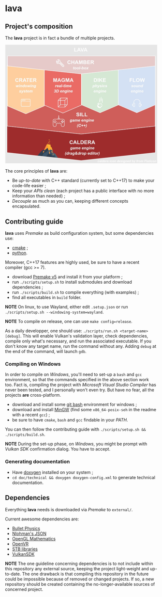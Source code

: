 # lava

## Project's composition

The **lava** project is in fact a bundle of multiple projects.

![lava composition](doc/images/lava-composition.jpg)

The core principles of **lava** are:
- Be *up-to-date* with C++ standard (currently set to C++17) to make your code-life easier ;
- Keep your *APIs clean* (each project has a public interface with no more information than needed) ;
- *Decouple* as much as you can, keeping different concepts encapsulated.

## Contributing guide

**lava** uses *Premake* as build configuration system,
but some dependencies use:
- [cmake](https://cmake.org/) ;
- [python](https://www.python.org/).

Moreover, C++17 features are highly used, be sure to have a recent compiler (gcc >= 7).

- download [Premake v5](https://premake.github.io/download.html#v5) and install it from your platform ;
- run `./scripts/setup.sh` to install submodules and download dependencies ;
- run `./scripts/build.sh` to compile everything (with examples) ;
- find all executables in `build` folder.

__NOTE__ On linux, to use Wayland, either edit `.setup.json`
or run `./scripts/setup.sh --windowing-system=wayland`.

__NOTE__ To compile on release, one can use `make config=release`.

As a daily developper, one should use: `./scripts/run.sh <target-name> [debug]`.
This will enable Vulkan's validation layer, check dependencies,
compile only what's necessary, and run the associated executable.
If you don't know any target name, run the command without any.
Adding `debug` at the end of the command, will launch `gdb`.

### Compiling on Windows

In order to compile on *Windows*, you'll need to set-up a `bash` and `gcc` environment,
so that the commands specified in the above section work too.
Fact is, compiling the project with *Microsoft Visual Studio Compiler* has never been
tested, and I personally won't even try. But have no fear, all the projects **are**
cross-platform.

- download and install some [git bash](https://gitforwindows.org/) environment for windows ;
- download and install [MinGW](https://sourceforge.net/projects/mingw-w64/files/)
(find some `x86_64-posix-seh` in the readme with a recent `gcc`) ;
- be sure to have `cmake`, `bash` and `gcc` findable in your *PATH*.

You can then follow the contributing guide with `./scripts/setup.sh && ./scripts/build.sh`.

__NOTE__ During the set-up phase, on *Windows*, you might be prompt with *Vulkan SDK*
confirmation dialog. You have to accept.

### Generating documentation

- Have [doxygen](www.doxygen.org/) installed on your system ;
- `cd doc/technical && doxygen doxygen-config.xml` to generate technical documentation.

## Dependencies

Everything **lava** needs is downloaded via *Premake* to `external/`.

Current awesome dependencies are:
- [Bullet Physics](https://github.com/bulletphysics/bullet3)
- [Nlohman's JSON](https://github.com/nlohmann/json)
- [OpenGL Mathematics](http://glm.g-truc.net/)
- [OpenVR](https://github.com/ValveSoftware/openvr)
- [STB libraries](https://github.com/nothings/stb)
- [VulkanSDK](https://vulkan.lunarg.com/)

__NOTE__ The one guideline concerning dependencies is to not include within this repository any external source,
keeping the project light-weight and up-to-date. The one drawback is that compiling this repository in the future
could be impossible because of removed or changed projects. If so, a new repository should be created containing
the no-longer-available sources of concerned project.
